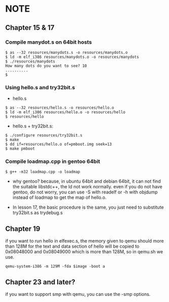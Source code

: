 # NOTE

## Chapter 15 & 17

### Compile manydot.s on 64bit hosts

```
$ as --32 resources/manydots.s -o resources/manydots.o
$ ld -m elf_i386 resources/manydots.o -o resources/manydots
$ ./resources/manydots 
How many dots do you want to see? 10
..........
$
```

### Using hello.s and try32bit.s

- hello.s

```
$ as --32 resources/hello.s -o resources/hello.o 
$ ld -m elf_i386 resources/hello.o -o resources/hello
$ resources/hello
```

- hello.s + try32bit.s:

```
$ ./configure resources/try32bit.s 
$ make
$ dd if=resources/hello.o of=pmboot.img seek=13
$ make pmboot
```

### Compile loadmap.cpp in gentoo 64bit

```
$ g++ -m32 loadmap.cpp -o loadmap
```

- why gentoo? because, in ubuntu 64bit and debian 64bit, it can not find the
suitable libstdc++, the ld not work normally. even if you do not have gentoo,
do not worry, you can use -S with readelf or -h with objdump instead of loadmap
to get the map of hello.o.

- In lesson 17, the basic procedure is the same, you just need to substitute
try32bit.s as trydebug.s

## Chapter 19

if you want to run hello in elfexec.s, the memory given to qemu should more
than 128M for the text and data section of hello will be copied to 0x08048000
and 0x08049000 which is more than 128M, so in qemu.sh we use.

```
qemu-system-i386 -m 129M -fda $image -boot a
```

## Chapter 23 and later?

if you want to support smp with qemu, you can use the -smp options.
